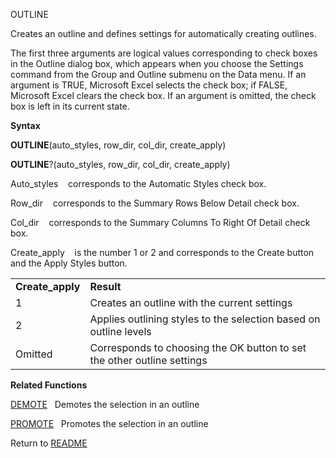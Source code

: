 OUTLINE

Creates an outline and defines settings for automatically creating
outlines.

The first three arguments are logical values corresponding to check
boxes in the Outline dialog box, which appears when you choose the
Settings command from the Group and Outline submenu on the Data menu. If
an argument is TRUE, Microsoft Excel selects the check box; if FALSE,
Microsoft Excel clears the check box. If an argument is omitted, the
check box is left in its current state.

**Syntax**

**OUTLINE**(auto\_styles, row\_dir, col\_dir, create\_apply)

**OUTLINE**?(auto\_styles, row\_dir, col\_dir, create\_apply)

Auto\_styles    corresponds to the Automatic Styles check box.

Row\_dir    corresponds to the Summary Rows Below Detail check box.

Col\_dir    corresponds to the Summary Columns To Right Of Detail check
box.

Create\_apply    is the number 1 or 2 and corresponds to the Create
button and the Apply Styles button.

|                   |                                                                         |
| ----------------- | ----------------------------------------------------------------------- |
| **Create\_apply** | **Result**                                                              |
| 1                 | Creates an outline with the current settings                            |
| 2                 | Applies outlining styles to the selection based on outline levels       |
| Omitted           | Corresponds to choosing the OK button to set the other outline settings |

**Related Functions**

[DEMOTE](DEMOTE.md)   Demotes the selection in an outline

[PROMOTE](PROMOTE.md)   Promotes the selection in an outline



Return to [README](README.md)

